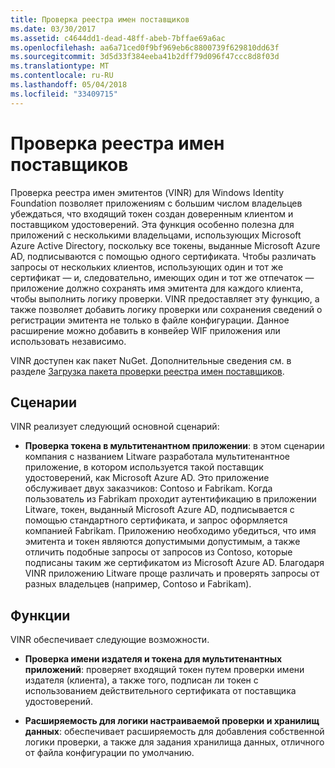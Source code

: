 ```yaml
---
title: Проверка реестра имен поставщиков
ms.date: 03/30/2017
ms.assetid: c4644dd1-dead-48ff-abeb-7bffae69a6ac
ms.openlocfilehash: aa6a71ced0f9bf969eb6c8800739f629810dd63f
ms.sourcegitcommit: 3d5d33f384eeba41b2dff79d096f47ccc8d8f03d
ms.translationtype: MT
ms.contentlocale: ru-RU
ms.lasthandoff: 05/04/2018
ms.locfileid: "33409715"
---
```

# <a name="validating-issuer-name-registry"></a>Проверка реестра имен поставщиков
Проверка реестра имен эмитентов (VINR) для Windows Identity Foundation позволяет приложениям с большим числом владельцев убеждаться, что входящий токен создан доверенным клиентом и поставщиком удостоверений. Эта функция особенно полезна для приложений с несколькими владельцами, использующих Microsoft Azure Active Directory, поскольку все токены, выданные Microsoft Azure AD, подписываются с помощью одного сертификата. Чтобы различать запросы от нескольких клиентов, использующих один и тот же сертификат — и, следовательно, имеющих один и тот же отпечаток — приложение должно сохранять имя эмитента для каждого клиента, чтобы выполнить логику проверки. VINR предоставляет эту функцию, а также позволяет добавить логику проверки или сохранения сведений о регистрации эмитента не только в файле конфигурации. Данное расширение можно добавить в конвейер WIF приложения или использовать независимо.  
  
 VINR доступен как пакет NuGet. Дополнительные сведения см. в разделе [Загрузка пакета проверки реестра имен поставщиков](../../../docs/framework/security/downloading-the-validating-issuer-name-registry-package.md).  
  
## <a name="scenarios"></a>Сценарии  
 VINR реализует следующий основной сценарий:  
  
-   **Проверка токена в мультитенантном приложении**: в этом сценарии компания с названием Litware разработала мультитенантное приложение, в котором используется такой поставщик удостоверений, как Microsoft Azure AD. Это приложение обслуживает двух заказчиков: Contoso и Fabrikam. Когда пользователь из Fabrikam проходит аутентификацию в приложении Litware, токен, выданный Microsoft Azure AD, подписывается с помощью стандартного сертификата, и запрос оформляется компанией Fabrikam. Приложению необходимо убедиться, что имя эмитента и токен являются допустимыми допустимым, а также отличить подобные запросы от запросов из Contoso, которые подписаны таким же сертификатом из Microsoft Azure AD. Благодаря VINR приложению Litware проще различать и проверять запросы от разных владельцев (например, Contoso и Fabrikam).  
  
## <a name="features"></a>Функции  
 VINR обеспечивает следующие возможности.  
  
-   **Проверка имени издателя и токена для мультитенантных приложений**: проверяет входящий токен путем проверки имени издателя (клиента), а также того, подписан ли токен с использованием действительного сертификата от поставщика удостоверений.  
  
-   **Расширяемость для логики настраиваемой проверки и хранилищ данных**: обеспечивает расширяемость для добавления собственной логики проверки, а также для задания хранилища данных, отличного от файла конфигурации по умолчанию.
